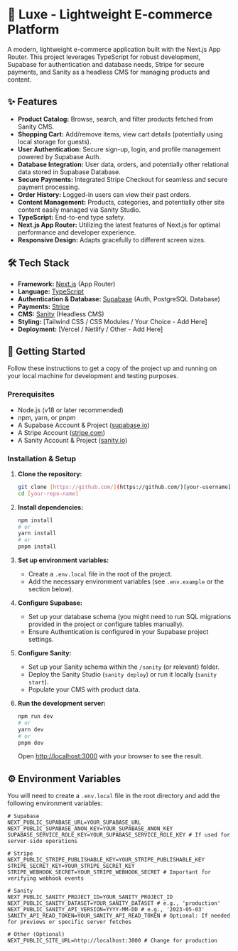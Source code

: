 # 🛒 Luxe - Lightweight E-commerce Platform

A modern, lightweight e-commerce application built with the Next.js App Router. This project leverages TypeScript for robust development, Supabase for authentication and database needs, Stripe for secure payments, and Sanity as a headless CMS for managing products and content.

## ✨ Features

- **Product Catalog:** Browse, search, and filter products fetched from Sanity CMS.
- **Shopping Cart:** Add/remove items, view cart details (potentially using local storage for guests).
- **User Authentication:** Secure sign-up, login, and profile management powered by Supabase Auth.
- **Database Integration:** User data, orders, and potentially other relational data stored in Supabase Database.
- **Secure Payments:** Integrated Stripe Checkout for seamless and secure payment processing.
- **Order History:** Logged-in users can view their past orders.
- **Content Management:** Products, categories, and potentially other site content easily managed via Sanity Studio.
- **TypeScript:** End-to-end type safety.
- **Next.js App Router:** Utilizing the latest features of Next.js for optimal performance and developer experience.
- **Responsive Design:** Adapts gracefully to different screen sizes.

## 🛠️ Tech Stack

- **Framework:** [Next.js](https://nextjs.org/) (App Router)
- **Language:** [TypeScript](https://www.typescriptlang.org/)
- **Authentication & Database:** [Supabase](https://supabase.io/) (Auth, PostgreSQL Database)
- **Payments:** [Stripe](https://stripe.com/)
- **CMS:** [Sanity](https://www.sanity.io/) (Headless CMS)
- **Styling:** [Tailwind CSS / CSS Modules / Your Choice - Add Here]
- **Deployment:** [Vercel / Netlify / Other - Add Here]

## 🚀 Getting Started

Follow these instructions to get a copy of the project up and running on your local machine for development and testing purposes.

### Prerequisites

- Node.js (v18 or later recommended)
- npm, yarn, or pnpm
- A Supabase Account & Project ([supabase.io](https://supabase.io/))
- A Stripe Account ([stripe.com](https://stripe.com/))
- A Sanity Account & Project ([sanity.io](https://www.sanity.io/))

### Installation & Setup

1.  **Clone the repository:**

    ```bash
    git clone [https://github.com/](https://github.com/)[your-username]/[your-repo-name].git
    cd [your-repo-name]
    ```

2.  **Install dependencies:**

    ```bash
    npm install
    # or
    yarn install
    # or
    pnpm install
    ```

3.  **Set up environment variables:**

    - Create a `.env.local` file in the root of the project.
    - Add the necessary environment variables (see `.env.example` or the section below).

4.  **Configure Supabase:**

    - Set up your database schema (you might need to run SQL migrations provided in the project or configure tables manually).
    - Ensure Authentication is configured in your Supabase project settings.

5.  **Configure Sanity:**

    - Set up your Sanity schema within the `/sanity` (or relevant) folder.
    - Deploy the Sanity Studio (`sanity deploy`) or run it locally (`sanity start`).
    - Populate your CMS with product data.

6.  **Run the development server:**
    ```bash
    npm run dev
    # or
    yarn dev
    # or
    pnpm dev
    ```
    Open [http://localhost:3000](http://localhost:3000) with your browser to see the result.

## ⚙️ Environment Variables

You will need to create a `.env.local` file in the root directory and add the following environment variables:

```plaintext
# Supabase
NEXT_PUBLIC_SUPABASE_URL=YOUR_SUPABASE_URL
NEXT_PUBLIC_SUPABASE_ANON_KEY=YOUR_SUPABASE_ANON_KEY
SUPABASE_SERVICE_ROLE_KEY=YOUR_SUPABASE_SERVICE_ROLE_KEY # If used for server-side operations

# Stripe
NEXT_PUBLIC_STRIPE_PUBLISHABLE_KEY=YOUR_STRIPE_PUBLISHABLE_KEY
STRIPE_SECRET_KEY=YOUR_STRIPE_SECRET_KEY
STRIPE_WEBHOOK_SECRET=YOUR_STRIPE_WEBHOOK_SECRET # Important for verifying webhook events

# Sanity
NEXT_PUBLIC_SANITY_PROJECT_ID=YOUR_SANITY_PROJECT_ID
NEXT_PUBLIC_SANITY_DATASET=YOUR_SANITY_DATASET # e.g., 'production'
NEXT_PUBLIC_SANITY_API_VERSION=YYYY-MM-DD # e.g., '2023-05-03'
SANITY_API_READ_TOKEN=YOUR_SANITY_API_READ_TOKEN # Optional: If needed for previews or specific server fetches

# Other (Optional)
NEXT_PUBLIC_SITE_URL=http://localhost:3000 # Change for production
```
